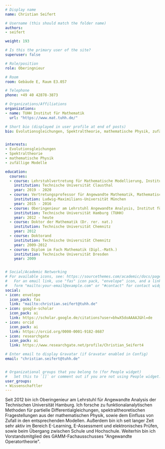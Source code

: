---# Display namename: Christian Seifert# Username (this should match the folder name)authors:- seifertweight: 193# Is this the primary user of the site?superuser: false# Role/positionrole: Oberingnieur# Roomroom: Gebäude E, Raum E3.057# Telephonephone: +49 40 42878-3873# Organizations/Affiliationsorganizations:- name: TUHH Institut für Mathematik  url: "https://www.mat.tuhh.de/"# Short bio (displayed in user profile at end of posts)bio: Evolutionsgleichungen, Spektraltheorie, mathematische Physik, zufällige Modelleinterests:- Evolutionsgleichungen- Spektraltheorie- mathematische Physik- zufällige Modelleeducation:  courses:  - course: Lehrstuhlvertretung für Mathematische Modellierung, Institut für Mathematik    institution: Technische Universität Clausthal    year: 2019 - 2020  - course: Vertretungsprofessor für Angewandte Mathematik, Mathematisches Institut    institution: Ludwig-Maximilians-Universität München    year: 2015 - 2016  - course: Oberingenieur am Lehrstuhl Angewandte Analysis, Institut für Mathematik     institution: Technische Universität Hamburg (TUHH)    year: 2012 - heute  - course: Doktor der Mathematik (Dr. rer. nat.)    institution: Technische Universität Chemnitz    year: 2012  - course: Doktorand     institution: Technische Universität Chemnitz    year: 2009-2012  - course: Diplom im Fach Mathematik (Dipl.-Math.)    institution: Technische Universität Dresden    year: 2009# Social/Academic Networking# For available icons, see: https://sourcethemes.com/academic/docs/page-builder/#icons#   For an email link, use "fas" icon pack, "envelope" icon, and a link in the#   form "mailto:your-email@example.com" or "#contact" for contact widget.social:- icon: envelope  icon_pack: fas  link: "mailto:christian.seifert@tuhh.de"- icon: google-scholar  icon_pack: ai  link: https://scholar.google.de/citations?user=bhwX5doAAAAJ&hl=de- icon: orcid  icon_pack: ai  link: https://orcid.org/0000-0001-9182-8687- icon: researchgate  icon_pack: ai  link: https://www.researchgate.net/profile/Christian_Seifert4# Enter email to display Gravatar (if Gravatar enabled in Config)email: "christian.seifert@tuhh.de"# Organizational groups that you belong to (for People widget)#   Set this to `[]` or comment out if you are not using People widget.user_groups:- Wissenschaftler---Seit 2012 bin ich Oberingenieur am Lehrstuhl für Angewandte Analysis der Technischen Universität Hamburg. Ich forsche zu funktionalanalytischen Methoden für partielle Differentialgleichungen, spektraltheoretischen Fragestellungen aus der mathematischen Physik, sowie dem Einfluss von Zufall in den entsprechenden Modellen.Außerdem bin ich seit langer Zeit sehr aktiv im Bereich E-Learning, E-Assessment und elektronisches Prüfen, sowie beim Übergang zwischen Schule und Hochschule.Weiterhin bin ich Vorstandsmitglied des GAMM-Fachausschusses "Angewandte Operatortheorie".
